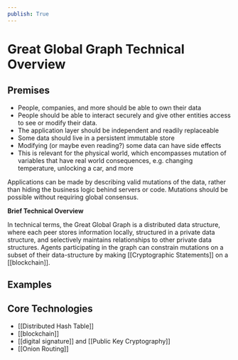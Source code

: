 ```yaml
---
publish: True
---
```


# Great Global Graph Technical Overview
  
## Premises

- People, companies, and more should be able to own their data
- People should be able to interact securely and give other entities
access to see or modify their data.
- The application layer should be independent and readily replaceable
- Some data should live in a persistent immutable store
- Modifying (or maybe even reading?) some data can have side effects
-   This is relevant for the physical world, which encompasses mutation of variables
    that have real world consequences, e.g. changing temperature,
    unlocking a car, and more

Applications can be made by describing valid mutations of the data,
rather than hiding the business logic behind servers or code.
Mutations should be possible without requiring global consensus.


**Brief Technical Overview**  

In technical terms, the Great Global Graph is a distributed data structure, where each peer stores information locally, structured in a private data structure, and selectively maintains relationships to other private data structures. Agents participating in the graph can constrain mutations on a subset of their data-structure by making [[Cryptographic Statements]] on a [[blockchain]]. 

## Examples



## Core Technologies
- [[Distributed Hash Table]]
- [[blockchain]]
- [[digital signature]] and [[Public Key Cryptography]]
- [[Onion Routing]]